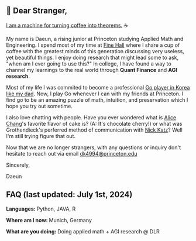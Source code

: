 ## 💌 Dear Stranger,

<a href="https://blogs.ams.org/phdplus/2015/04/28/coffee-into-theorems/">I am a machine for turning coffee into theorems.</a> ☕

My name is Daeun, a rising junior at Princeton studying Applied Math and Engineering. I spend most of my time at <a href="https://www.dailyprincetonian.com/article/2022/11/tea-fine-hall-math-professor-students"> Fine Hall</a> where I share a cup of coffee with the greatest minds of this generation discussing very useless, yet beautiful things. I enjoy doing research that might lead some to ask, "when am I ever going to use this?" In college, I have found a way to channel my learnings to the real world through <b>Quant Finance</b> and <b>AGI research</b>. 

Most of my life I was commited to become a professional <a href="https://images.app.goo.gl/YTUvCLMKQM1kAypf6">Go player in Korea like my dad</a>. Now, I play Go whenever I can with my friends at Princeton. I find go to be an amazing puzzle of math, intuition, and preservation which I hope you try out sometime.

I also love chatting with people. Have you ever wondered what is <a href="https://en.wikipedia.org/wiki/Sun-Yung_Alice_Chang">Alice Chang</a>'s favorite flavor of cake is? (A: It's chocolate cherry!) or what was Grothendieck's perferred method of communication with <a href="https://en.wikipedia.org/wiki/Nick_Katz">Nick Katz</a>? Well I'm still trying figure that out.

Now that we are no longer strangers, with any questions or inquiry don't hesitate to reach out via email dk4994@princeton.edu

Sincerely,

Daeun

## FAQ (last updated: July 1st, 2024)
<strong>Languages: </strong>Python, JAVA, R

<strong>Where am I now: </strong> Munich, Germany

<strong>What are you doing: </strong> Doing applied math + AGI research @ DLR

<!--
**daeunkim725/daeunkim725** is a ✨ _special_ ✨ repository because its `README.md` (this file) appears on your GitHub profile.

Here are some ideas to get you started:

- 🔭 I’m currently working on ...
- 🌱 I’m currently learning ...
- 👯 I’m looking to collaborate on ...
- 🤔 I’m looking for help with ...
- 💬 Ask me about ...
- 📫 How to reach me: ...
- 😄 Pronouns: ...
- ⚡ Fun fact: ...
-->
